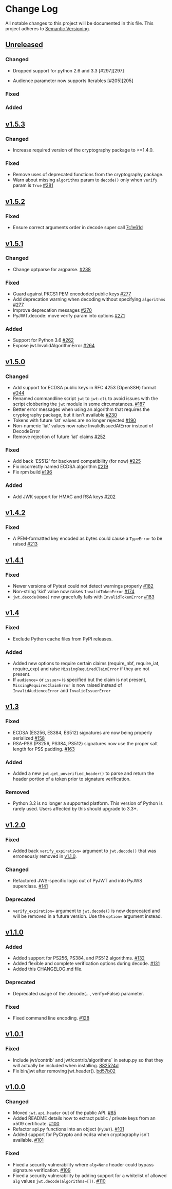 Change Log
=========================================================================

All notable changes to this project will be documented in this file.
This project adheres to [Semantic Versioning](http://semver.org/).

[Unreleased][unreleased]
-------------------------------------------------------------------------
### Changed

- Dropped support for python 2.6 and 3.3 [#297][297]

- Audience parameter now supports Iterables [#205][205]

### Fixed

### Added

[v1.5.3][1.5.3]
-------------------------------------------------------------------------
### Changed

- Increase required version of the cryptography package to >=1.4.0.

### Fixed

- Remove uses of deprecated functions from the cryptography package.
- Warn about missing `algorithms` param to `decode()` only when `verify` param is `True` [#281][281]

[v1.5.2][1.5.2]
-------------------------------------------------------------------------
### Fixed

- Ensure correct arguments order in decode super call [7c1e61d][7c1e61d]

[v1.5.1][1.5.1]
-------------------------------------------------------------------------
### Changed

- Change optparse for argparse. [#238][238]

### Fixed

- Guard against PKCS1 PEM encododed public keys [#277][277]
- Add deprecation warning when decoding without specifying `algorithms` [#277][277]
- Improve deprecation messages [#270][270]
- PyJWT.decode: move verify param into options [#271][271]

### Added

- Support for Python 3.6 [#262][262]
- Expose jwt.InvalidAlgorithmError [#264][264]

[v1.5.0][1.5.0]
-------------------------------------------------------------------------
### Changed
- Add support for ECDSA public keys in RFC 4253 (OpenSSH) format [#244][244]
- Renamed commandline script `jwt` to `jwt-cli` to avoid issues with the script clobbering the `jwt` module in some circumstances. [#187][187]
- Better error messages when using an algorithm that requires the cryptography package, but it isn't available [#230][230]
- Tokens with future 'iat' values are no longer rejected [#190][190]
- Non-numeric 'iat' values now raise InvalidIssuedAtError instead of DecodeError
- Remove rejection of future 'iat' claims [#252][252]

### Fixed
- Add back 'ES512' for backward compatibility (for now) [#225][225]
- Fix incorrectly named ECDSA algorithm [#219][219]
- Fix rpm build [#196][196]

### Added
- Add JWK support for HMAC and RSA keys [#202][202]

[v1.4.2][1.4.2]
-------------------------------------------------------------------------
### Fixed
- A PEM-formatted key encoded as bytes could cause a `TypeError` to be raised [#213][213]

[v1.4.1][1.4.1]
-------------------------------------------------------------------------
### Fixed
- Newer versions of Pytest could not detect warnings properly [#182][182]
- Non-string 'kid' value now raises `InvalidTokenError` [#174][174]
- `jwt.decode(None)` now gracefully fails with `InvalidTokenError` [#183][183]

[v1.4][1.4.0]
-------------------------------------------------------------------------
### Fixed
- Exclude Python cache files from PyPI releases.

### Added
- Added new options to require certain claims
  (require_nbf, require_iat, require_exp) and raise `MissingRequiredClaimError`
  if they are not present.
- If `audience=` or `issuer=` is specified but the claim is not present,
  `MissingRequiredClaimError` is now raised instead of `InvalidAudienceError`
  and `InvalidIssuerError`

[v1.3][1.3.0]
-------------------------------------------------------------------------
### Fixed
- ECDSA (ES256, ES384, ES512) signatures are now being properly serialized [#158][158]
- RSA-PSS (PS256, PS384, PS512) signatures now use the proper salt length for PSS padding. [#163][163]

### Added
- Added a new `jwt.get_unverified_header()` to parse and return the header portion of a token prior to signature verification.

### Removed
- Python 3.2 is no longer a supported platform. This version of Python is
rarely used. Users affected by this should upgrade to 3.3+.

[v1.2.0][1.2.0]
-------------------------------------------------------------------------
### Fixed
- Added back `verify_expiration=` argument to `jwt.decode()` that was erroneously removed in [v1.1.0][1.1.0].


### Changed
- Refactored JWS-specific logic out of PyJWT and into PyJWS superclass. [#141][141]

### Deprecated
- `verify_expiration=` argument to `jwt.decode()` is now deprecated and will be removed in a future version. Use the `option=` argument instead.

[v1.1.0][1.1.0]
-------------------------------------------------------------------------
### Added
- Added support for PS256, PS384, and PS512 algorithms. [#132][132]
- Added flexible and complete verification options during decode. [#131][131]
- Added this CHANGELOG.md file.


### Deprecated
- Deprecated usage of the .decode(..., verify=False) parameter.


### Fixed
- Fixed command line encoding. [#128][128]

[v1.0.1][1.0.1]
-------------------------------------------------------------------------
### Fixed
- Include jwt/contrib' and jwt/contrib/algorithms` in setup.py so that they will
  actually be included when installing. [882524d][882524d]
- Fix bin/jwt after removing jwt.header(). [bd57b02][bd57b02]

[v1.0.0][1.0.0]
-------------------------------------------------------------------------
### Changed
- Moved `jwt.api.header` out of the public API. [#85][85]
- Added README details how to extract public / private keys from an x509 certificate. [#100][100]
- Refactor api.py functions into an object (`PyJWT`). [#101][101]
- Added support for PyCrypto and ecdsa when cryptography isn't available. [#101][103]

### Fixed
- Fixed a security vulnerability where `alg=None` header could bypass signature verification. [#109][109]
- Fixed a security vulnerability by adding support for a whitelist of allowed `alg` values `jwt.decode(algorithms=[])`. [#110][110]


[unreleased]: https://github.com/jpadilla/pyjwt/compare/1.4.2...HEAD
[1.0.0]: https://github.com/jpadilla/pyjwt/compare/0.4.3...1.0.0
[1.0.1]: https://github.com/jpadilla/pyjwt/compare/1.0.0...1.0.1
[1.0.1]: https://github.com/jpadilla/pyjwt/compare/1.0.0...1.0.1
[1.0.1]: https://github.com/jpadilla/pyjwt/compare/1.0.0...1.0.1
[1.1.0]: https://github.com/jpadilla/pyjwt/compare/1.0.1...1.1.0
[1.2.0]: https://github.com/jpadilla/pyjwt/compare/1.1.0...1.2.0
[1.3.0]: https://github.com/jpadilla/pyjwt/compare/1.2.0...1.3.0
[1.4.0]: https://github.com/jpadilla/pyjwt/compare/1.3.0...1.4.0
[1.4.1]: https://github.com/jpadilla/pyjwt/compare/1.4.0...1.4.1
[1.4.2]: https://github.com/jpadilla/pyjwt/compare/1.4.1...1.4.2
[1.5.0]: https://github.com/jpadilla/pyjwt/compare/1.4.2...1.5.0
[1.5.1]: https://github.com/jpadilla/pyjwt/compare/1.5.0...1.5.1
[1.5.2]: https://github.com/jpadilla/pyjwt/compare/1.5.1...1.5.2
[1.5.3]: https://github.com/jpadilla/pyjwt/compare/1.5.2...1.5.3

[109]: https://github.com/jpadilla/pyjwt/pull/109
[110]: https://github.com/jpadilla/pyjwt/pull/110
[100]: https://github.com/jpadilla/pyjwt/pull/100
[101]: https://github.com/jpadilla/pyjwt/pull/101
[103]: https://github.com/jpadilla/pyjwt/pull/103
[85]: https://github.com/jpadilla/pyjwt/pull/85
[882524d]: https://github.com/jpadilla/pyjwt/commit/882524d
[bd57b02]: https://github.com/jpadilla/pyjwt/commit/bd57b02
[131]: https://github.com/jpadilla/pyjwt/pull/131
[132]: https://github.com/jpadilla/pyjwt/pull/132
[128]: https://github.com/jpadilla/pyjwt/pull/128
[141]: https://github.com/jpadilla/pyjwt/pull/141
[158]: https://github.com/jpadilla/pyjwt/pull/158
[163]: https://github.com/jpadilla/pyjwt/pull/163
[174]: https://github.com/jpadilla/pyjwt/pull/174
[182]: https://github.com/jpadilla/pyjwt/pull/182
[183]: https://github.com/jpadilla/pyjwt/pull/183
[190]: https://github.com/jpadilla/pyjwt/pull/190
[213]: https://github.com/jpadilla/pyjwt/pull/214
[244]: https://github.com/jpadilla/pyjwt/pull/244
[202]: https://github.com/jpadilla/pyjwt/pull/202
[252]: https://github.com/jpadilla/pyjwt/pull/252
[225]: https://github.com/jpadilla/pyjwt/pull/225
[219]: https://github.com/jpadilla/pyjwt/pull/219
[196]: https://github.com/jpadilla/pyjwt/pull/196
[187]: https://github.com/jpadilla/pyjwt/pull/187
[230]: https://github.com/jpadilla/pyjwt/pull/230
[238]: https://github.com/jpadilla/pyjwt/pull/238
[262]: https://github.com/jpadilla/pyjwt/pull/262
[264]: https://github.com/jpadilla/pyjwt/pull/264
[270]: https://github.com/jpadilla/pyjwt/pull/270
[271]: https://github.com/jpadilla/pyjwt/pull/271
[277]: https://github.com/jpadilla/pyjwt/pull/277
[281]: https://github.com/jpadilla/pyjwt/pull/281
[7c1e61d]: https://github.com/jpadilla/pyjwt/commit/7c1e61dde27bafe16e7d1bb6e35199e778962742
